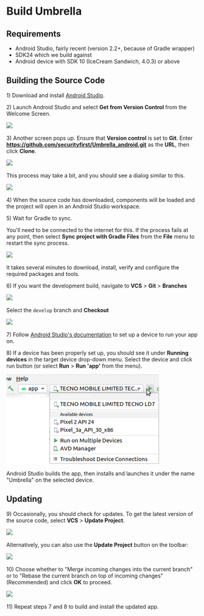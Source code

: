 # Build Umbrella

## Requirements

- Android Studio, fairly recent (version 2.2+, because of Gradle wrapper)
- SDK24 which we build against
- Android device with SDK 10 (IceCream Sandwich, 4.0.3) or above

## Building the Source Code

1\) Download and install [Android Studio](http://developer.android.com/sdk/index.html).

2\) Launch Android Studio and select **Get from Version Control** from the Welcome Screen.

![](/building/02.png)

3\) Another screen pops up. Ensure that **Version control** is set to **Git**. Enter **https://github.com/securityfirst/Umbrella_android.git** as the **URL**, then click **Clone**.

![](/building/04.png)

This process may take a bit, and you should see a dialog similar to this.

![](/building/04-2.png)

4\) When the source code has downloaded, components will be loaded and the project will open in an Android Studio workspace.

5\) Wait for Gradle to sync. 

You'll need to be connected to the internet for this. If the process fails at any point, then select **Sync project with Gradle Files** from the **File** menu to restart the sync process. 

![](/building/06.png)

It takes several minutes to download, install, verify and configure the required packages and tools. 

6\) If you want the development build, navigate to **VCS** > **Git** > **Branches**

![](/building/06-1.png)

Select the `develop` branch and **Checkout**

![](/building/06-2.png)

7\) Follow [Android Studio's documentation](https://developer.android.com/studio/run/device) to set up a device to run your app on. 

8\) If a device has been properly set up, you should see it under **Running devices** in the target device drop-down menu. Select the device and click run button (or select **Run** > **Run 'app'** from the menu). 

![](/building/08-1.png)

Android Studio builds the app, then installs and launches it under the name "Umbrella" on the selected device.

## Updating

9\) Occasionally, you should check for updates. To get the latest version of the source code, select **VCS** > **Update Project**.

![](/building/09.png)

Alternatively, you can also use the **Update Project** button on the toolbar:

![](/building/09-2.png)

10\) Choose whether to "Merge incoming changes into the current branch" or to "Rebase the current branch on top of incoming changes" (Recommended) and click **OK** to proceed.

![](/building/10.png)

11\) Repeat steps 7 and 8 to build and install the updated app.
